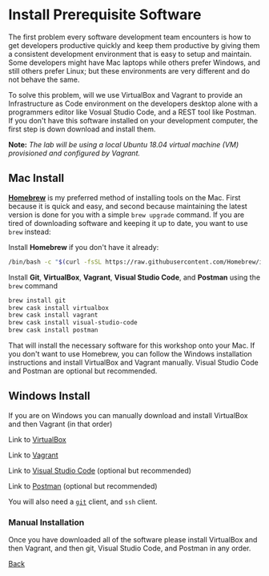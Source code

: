 # Install Prerequisite Software

The first problem every software development team encounters is how to get developers productive quickly and keep them productive by giving them a consistent development environment that is easy to setup and maintain. Some developers might have Mac laptops while others prefer Windows, and still others prefer Linux; but these environments are very different and do not behave the same. 

To solve this problem, will we use VirtualBox and Vagrant to provide an Infrastructure as Code environment on the developers desktop alone with a programmers editor like Vosual Studio Code, and a REST tool like Postman. If you don't have this software installed on your development computer, the first step is down download and install them.

**Note:** _The lab will be using a local Ubuntu 18.04 virtual machine (VM) provisioned and configured by Vagrant._

## Mac Install

[**Homebrew**]((https://brew.sh)) is my preferred method of installing tools on the Mac. First because it is quick and easy, and second because maintaining the latest version is done for you with a simple `brew upgrade` command. If you are tired of downloading software and keeping it up to date, you want to use `brew` instead:

Install **Homebrew** if you don't have it already:

```sh
/bin/bash -c "$(curl -fsSL https://raw.githubusercontent.com/Homebrew/install/master/install.sh)"
```

Install **Git**, **VirtualBox**, **Vagrant**, **Visual Studio Code**, and **Postman** using the `brew` command

```sh
brew install git
brew cask install virtualbox
brew cask install vagrant
brew cask install visual-studio-code
brew cask install postman
```

That will install the necessary software for this workshop onto your Mac. If you don't want to use Homebrew, you can follow the Windows installation instructions and install VirtualBox and Vagrant manually. Visual Studio Code and Postman are optional but recommended.

## Windows Install

If you are on Windows you can manually download and install VirtualBox and then Vagrant (in that order)

Link to [VirtualBox](https://www.virtualbox.org/)  

Link to [Vagrant](https://www.vagrantup.com/)  

Link to [Visual Studio Code](https://code.visualstudio.com) (optional but recommended)  

Link to [Postman](https://www.postman.com) (optional but recommended)  

You will also need a [`git`](https://git-scm.com/downloads) client, and `ssh` client.

### Manual Installation

Once you have downloaded all of the software please install VirtualBox and then Vagrant, and then git, Visual Studio Code, and Postman in any order.

[Back](../README.md)
